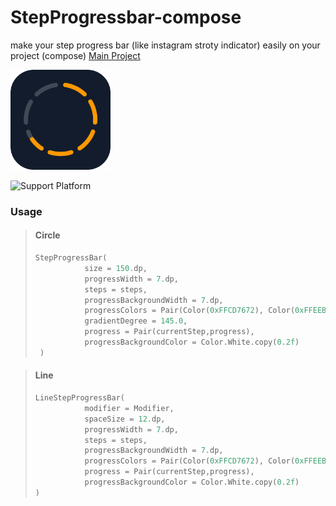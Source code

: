 # StepProgressbar-compose
make your step progress bar (like instagram stroty indicator) easily on your project (compose)
[Main Project](https://github.com/SudoDios/StepProgressbar)

<img src="https://github.com/SudoDios/StepProgressbar/blob/master/app/src/main/ic_launcher-playstore.png" alt="drawing" width="160"/>

![Support Platform](https://img.shields.io/static/v1?label=platforms&message=windows%20|%20macos%20|%20linux%20|%20android%20|%20iOS&color=green&style=for-the-badge)

### Usage

> #### Circle
> ```kotlin
> StepProgressBar(
>            size = 150.dp,
>            progressWidth = 7.dp,
>            steps = steps,
>            progressBackgroundWidth = 7.dp,
>            progressColors = Pair(Color(0xFFCD7672), Color(0xFFEEB462)),
>            gradientDegree = 145.0,
>            progress = Pair(currentStep,progress),
>            progressBackgroundColor = Color.White.copy(0.2f)
>  )
> ```

> #### Line
> ```kotlin
> LineStepProgressBar(
>            modifier = Modifier,
>            spaceSize = 12.dp,
>            progressWidth = 7.dp,
>            steps = steps,
>            progressBackgroundWidth = 7.dp,
>            progressColors = Pair(Color(0xFFCD7672), Color(0xFFEEB462)),
>            progress = Pair(currentStep,progress),
>            progressBackgroundColor = Color.White.copy(0.2f)
> )
> ```
